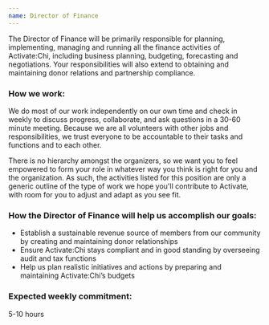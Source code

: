 ```yaml
---
name: Director of Finance
---
```


The Director of Finance will be primarily responsible for planning, implementing, managing and running all the finance activities of Activate:Chi, including business planning, budgeting, forecasting and negotiations. Your responsibilities will also extend to obtaining and maintaining donor relations and partnership compliance.

### How we work:

We do most of our work independently on our own time and check in weekly to discuss progress, collaborate, and ask questions in a 30-60 minute meeting. Because we are all volunteers with other jobs and responsibilities, we trust everyone to be accountable to their tasks and functions and to each other.

There is no hierarchy amongst the organizers, so we want you to feel empowered to form your role in whatever way you think is right for you and the organization. As such, the activities listed for this position are only a generic outline of the type of work we hope you'll contribute to Activate, with room for you to adjust and adapt as you see fit.

### How the Director of Finance will help us accomplish our goals:

- Establish a sustainable revenue source of members from our community by creating and maintaining donor relationships
- Ensure Activate:Chi stays compliant and in good standing by overseeing audit and tax functions
- Help us plan realistic initiatives and actions by preparing and maintaining Activate:Chi’s budgets

### Expected weekly commitment:

5-10 hours

